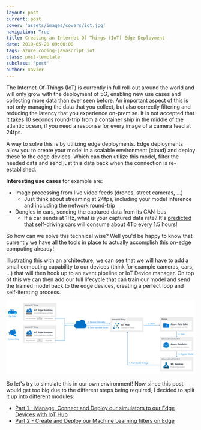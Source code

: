 ```yaml
---
layout: post
current: post
cover: 'assets/images/covers/iot.jpg'
navigation: True
title: Creating an Internet Of Things (IoT) Edge Deployment
date: 2019-05-20 09:00:00
tags: azure coding-javascript iot
class: post-template
subclass: 'post'
author: xavier
---
```


The Internet-Of-Things (IoT) is currently in full roll-out around the world and will only grow with the deployment of 5G, enabling new use cases and collecting more data than ever seen before. An important aspect of this is not only managing the data that you collect, but also correctly filtering and reducing the latency that you experience on-premise. It is not accepted that it takes 10 seconds round-trip from a container ship in the middle of the atlantic ocean, if you need a response for every image of a camera feed at 24fps.

A way to solve this is by utilizing edge deployments. Edge deployments allow you to create your model in a scalable environment (cloud) and deploy these to the edge devices. Which can then utilize this model, filter the needed data and send just this data back when the connection is re-established.

**Interesting use cases** for example are:

* Image processing from live video feeds (drones, street cameras, ...)
    * Just think about streaming at 24fps, including your model inference and including the network round-trip
* Dongles in cars, sending the captured data from its CAN-bus
  * If a car sends at 1Hz, what is your captured data rate? It's [predicted](https://newsroom.intel.com/editorials/self-driving-cars-big-meaning-behind-one-number-4-terabytes/) that self-driving cars will consume about 4Tb every 1.5 hours!

So how can we solve this technical wise? Well you'd be happy to know that currently we have all the tools in place to actually accomplish this on-edge computing already!

Illustrating this with an architecture, we can see that we will have to add a small computing capability to our devices (think for example cameras, cars, ...) that will then hook up to an event pipeline or IoT Device manager. On top of this we can then add our full lifecycle that can train our model and send the trained model back to the edge devices, creating a perfect loop and self-iterating process.

![/assets/images/posts/iot-edge/architecture2.png](/assets/images/posts/iot-edge/architecture2.png)

So let's try to simulate this in our own environment! Now since this post would get too big due to the different steps being required, I decided to split it up into different modules:

* [Part 1 - Manage, Connect and Deploy our simulators to our Edge Devices with IoT Hub](/iot-edge-part1)
* [Part 2 - Create and Deploy our Machine Learning filters on Edge](/iot-edge-part2)
